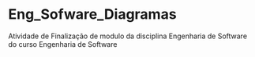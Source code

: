 # Eng_Sofware_Diagramas
Atividade de Finalização de modulo da disciplina Engenharia de Software do curso Engenharia de Software
